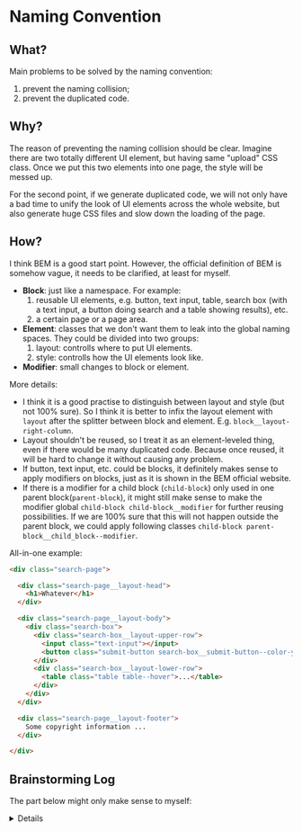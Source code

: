 # Naming Convention

## What?

Main problems to be solved by the naming convention:
1. prevent the naming collision;
2. prevent the duplicated code.

## Why?

The reason of preventing the naming collision should be clear. Imagine there are two totally different UI element, but having same "upload" CSS class. Once we put this two elements into one page, the style will be messed up.

For the second point, if we generate duplicated code, we will not only have a bad time to unify the look of UI elements across the whole website, but also generate huge CSS files and slow down the loading of the page.

## How?

I think BEM is a good start point. However, the official definition of BEM is somehow vague, it needs to be clarified, at least for myself.

* __Block__: just like a namespace. For example:
  1. reusable UI elements, e.g. button, text input, table, search box (with a text input, a button doing search and a table showing results), etc.
  2. a certain page or a page area.
* __Element__: classes that we don't want them to leak into the global naming spaces. They could be divided into two groups:
  1. layout: controlls where to put UI elements.
  2. style: controlls how the UI elements look like.
* __Modifier__: small changes to block or element.

More details:
* I think it is a good practise to distinguish between layout and style (but not 100% sure). So I think it is better to infix the layout element with `layout` after the splitter between block and element. E.g. `block__layout-right-column`.
* Layout shouldn't be reused, so I treat it as an element-leveled thing, even if there would be many duplicated code. Because once reused, it will be hard to change it without causing any problem.
* If button, text input, etc. could be blocks, it definitely makes sense to apply modifiers on blocks, just as it is shown in the BEM official website.
* If there is a modifier for a child block (`child-block`) only used in one parent block(`parent-block`), it might still make sense to make the modifier global `child-block child-block__modifier` for further reusing possibilities. If we are 100% sure that this will not happen outside the parent block, we could apply following classes `child-block parent-block__child_block--modifier`.

All-in-one example:

```html
<div class="search-page">

  <div class="search-page__layout-head">
    <h1>Whatever</h1>
  </div>

  <div class="search-page__layout-body">
    <div class="search-box">
      <div class="search-box__layout-upper-row">
        <input class="text-input"></input>
        <button class="submit-button search-box__submit-button--color-yellow">Go!</button>
      </div>
      <div class="search-box__layout-lower-row">
        <table class="table table--hover">...</table>
      </div>
    </div>
  </div>

  <div class="search-page__layout-footer">
    Some copyright information ...
  </div>

</div>
```

## Brainstorming Log

The part below might only make sense to myself:

<details>
  
```text
以控件为单位。
控件是可复用的页面元素。
如果控件里面包含了其他控件怎么办？例如一个搜索框加结果的控件就是由文本框、按钮和列表组成的。
直接拿其它的控件class来用嘛？
肯定是要直接拿其它的控件来用的。不然的话，万一改了某一个控件的风格，岂不是所有包含了这个控件里面的class都要改？
那如果父控件需要对它包含的子控件进行一些小修改怎么办？
这种小修改应该属于这个父控件，还是属于它包含的子控件呢？
如果让它属于它包含的子控件的话，似乎是一个更好的选择。因为如果把这种修改限制在父控件的范围内，一旦有另外的父控件也要对其进行相同的更改的话，就需要提出这部分相同的更改了。

分离布局与风格，这点似乎不错。
要有不同的class来处理一个控件放在哪里，以及看上去是什么样子。这确实是两件完全不同的事情。
布局与风格有不同的尺度。例如，一个最小的控件基本上只会有风格，很难有布局；一个由若干子控件组成的父控件，就需要对其子控件进行布局，而它也有可能有自己的风格；一个页面由不同的控件组成，它就需要对其中的控件进行布局，而它自己就很难有自己的风格了。

所以该怎么设计这个convention？
采纳BEM的话，Block就应该起到类似于namespace的作用了。定义Block的动机是要不让其中的名称流进全局范围内。而且Block应该是可以复用的最小单位。 
Element不能复用，因为Element出了Block就失去了它的意义。
Modifier就没什么好说的了。
Layout与Element应该处于不同的维度上，但是Layout确实与Block有密切的联系。因为Layout出了Block之后往往就变得“非常没有意义”。

鉴于以上这些思考，可以考虑搞这样一个convention。
有四个要点：Block、Layout、Element、Modifier。
Block必须是可以复用的UI元素，可以由子Block组成。
Layout必须被限制在Block内，并且无法被复用（感觉复用Layout很危险，没有意义，想象一下更改bootstrap里面col-xs-6的实现的后果），出了Block之外就没有意义了。
Element与Layout类似，不过Element应该只与样式有关，而不应该与布局有关。
最后Modifier没什么好说的。

但是实际到了应用中，Layout和Element又有什么区别呢？都要被Block所限制其作用范围，所以就都放在__后面好了。
一定要区分Layout和Element的话，就在__后面加layout，比如说block__layout-right-column之类的。
或者简单点，只加l？
```

</details>

